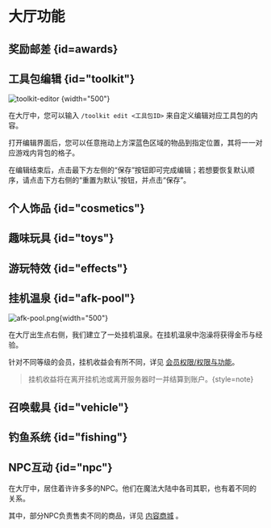 # 大厅功能

## 奖励邮差 {id=awards}

## 工具包编辑 {id="toolkit"}
![toolkit-editor](toolkit-editor.jpg) {width="500"}

在大厅中，您可以输入 `/toolkit edit <工具包ID>` 来自定义编辑对应工具包的内容。

打开编辑界面后，您可以任意拖动上方深蓝色区域的物品到指定位置，其将一一对应游戏内背包的格子。

在编辑结束后，点击最下方左侧的“保存”按钮即可完成编辑；若想要恢复默认顺序，请点击下方右侧的“重置为默认”按钮，并点击“保存”。

## 个人饰品 {id="cosmetics"}

## 趣味玩具 {id="toys"}

## 游玩特效 {id="effects"}

## 挂机温泉 {id="afk-pool"}
![afk-pool.png](afk-pool.png){width="500"}

在大厅出生点右侧，我们建立了一处挂机温泉。在挂机温泉中泡澡将获得金币与经验。

针对不同等级的会员，挂机收益会有所不同，详见 [会员权限/权限与功能](ranks.md)。

> 挂机收益将在离开挂机池或离开服务器时一并结算到账户。{style=note}

## 召唤载具 {id="vehicle"}

## 钓鱼系统 {id="fishing"}

## NPC互动 {id="npc"}

在大厅中，居住着许许多多的NPC。他们在魔法大陆中各司其职，也有着不同的关系。

其中，部分NPC负责售卖不同的商品，详见 [内容商城](store.md) 。